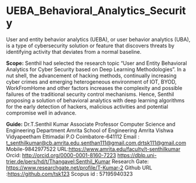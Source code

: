 # UEBA_Behavioral_Analytics_Security
User and entity behavior analytics (UEBA), or user behavior analytics (UBA), is a type of cybersecurity solution or feature that discovers threats by identifying activity that deviates from a normal baseline.

**Scope:**
Senthil had selected the research topic “User and Entity Behavioral Analytics for Cyber Security based on Deep Learning Methodologies”. In a nut shell, the advancement of hacking methods, continually increasing cyber crimes and emerging heterogeneous environment of IOT, BYOD, WorkFromHome and other factors increases the complexity and possible failures of the traditional security control mechanisms. Hence, Senthil proposing a solution of behavioral analytics with deep learning algorithms for the early detection of hackers, malicious activities and potential compromise well in advance.

**Guide:**
Dr.T.Senthil Kumar
Associate Professor
Computer Science and Engineering Department
Amrita School of Engineering
Amrita Vishwa Vidyapeetham
Ettimadai P.O
Coimbatore-641112
Email : t_senthilkumar@cb.amrita.edu,senthan111@gmail.com,drtsk111@gmail.com
Mobile-9842977522
URL:https://www.amrita.edu/faculty/t-senthilkumar
Orcid: http://orcid.org/0000-0001-8160-7223
https://dblp.uni-trier.de/pers/hd/t/Thangavel:Senthil_Kumar
Research Gate: https://www.researchgate.net/profile/T-Kumar-2
Github URL :https://github.com/tsk123
Scopus id  : 57195940323
